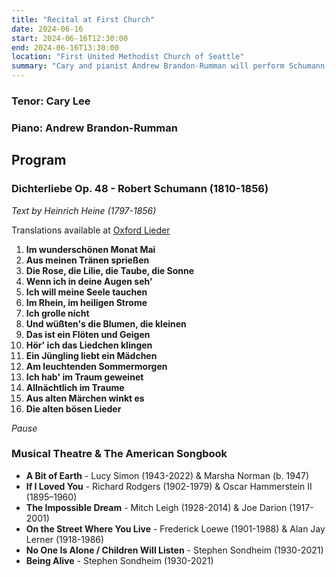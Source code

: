 ```yaml
---
title: "Recital at First Church"
date: 2024-06-16
start: 2024-06-16T12:30:00
end: 2024-06-16T13:30:00
location: "First United Methodist Church of Seattle"
summary: "Cary and pianist Andrew Brandon-Rumman will perform Schumann's *Dichterliebe* and musical theatre selections as a part of First Church's summer recital series."
---
```


### Tenor: Cary Lee
### Piano: Andrew Brandon-Rumman

## Program

### Dichterliebe Op. 48 - Robert Schumann (1810-1856)
_Text by Heinrich Heine (1797-1856)_

Translations available at [Oxford Lieder](https://oxfordsong.org/song/dichterliebe)

1. **Im wunderschönen Monat Mai**
2. **Aus meinen Tränen sprießen**
3. **Die Rose, die Lilie, die Taube, die Sonne**
4. **Wenn ich in deine Augen seh'**
5. **Ich will meine Seele tauchen**
6. **Im Rhein, im heiligen Strome**
7. **Ich grolle nicht**
8. **Und wüßten's die Blumen, die kleinen**
9. **Das ist ein Flöten und Geigen**
10. **Hör' ich das Liedchen klingen**
11. **Ein Jüngling liebt ein Mädchen**
12. **Am leuchtenden Sommermorgen**
13. **Ich hab' im Traum geweinet**
14. **Allnächtlich im Traume**
15. **Aus alten Märchen winkt es**
16. **Die alten bösen Lieder**

*Pause*

### Musical Theatre & The American Songbook

- **A Bit of Earth** - Lucy Simon (1943-2022) & Marsha Norman (b. 1947)
- **If I Loved You** - Richard Rodgers (1902-1979) & Oscar Hammerstein II (1895–1960)
- **The Impossible Dream** - Mitch Leigh (1928-2014) & Joe Darion (1917-2001)
- **On the Street Where You Live** - Frederick Loewe (1901-1988) & Alan Jay Lerner (1918-1986)
- **No One Is Alone / Children Will Listen** - Stephen Sondheim (1930-2021)
- **Being Alive** - Stephen Sondheim (1930-2021)


